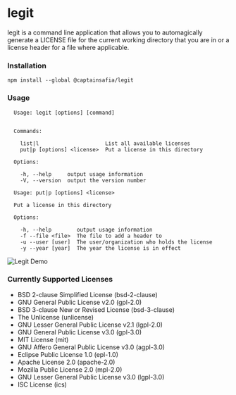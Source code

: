 # legit

legit is a command line application that allows you to automagically generate a
LICENSE file for the current working directory that you are in or a license header
for a file where applicable.

### Installation

```
npm install --global @captainsafia/legit
```

### Usage

```
  Usage: legit [options] [command]


  Commands:

    list|l                     List all available licenses
    put|p [options] <license>  Put a license in this directory

  Options:

    -h, --help     output usage information
    -V, --version  output the version number

  Usage: put|p [options] <license>

  Put a license in this directory

  Options:

    -h, --help        output usage information
    -f --file <file>  The file to add a header to
    -u --user [user]  The user/organization who holds the license
    -y --year [year]  The year the license is in effect
```

![Legit Demo](https://cloud.githubusercontent.com/assets/1857993/23821404/bea5dfc2-05f6-11e7-8525-7f5bd88a7829.gif)

### Currently Supported Licenses
- BSD 2-clause Simplified License (bsd-2-clause)
- GNU General Public License v2.0 (gpl-2.0)
- BSD 3-clause New or Revised License (bsd-3-clause)
- The Unlicense (unlicense)
- GNU Lesser General Public License v2.1 (lgpl-2.0)
- GNU General Public License v3.0 (gpl-3.0)
- MIT License (mit)
- GNU Affero General Public License v3.0 (agpl-3.0)
- Eclipse Public License 1.0 (epl-1.0)
- Apache License 2.0 (apache-2.0)
- Mozilla Public License 2.0 (mpl-2.0)
- GNU Lesser General Public License v3.0 (lgpl-3.0)
- ISC License (ics)
